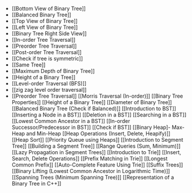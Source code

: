 - [[Bottom View of Binary Tree]]
- [[Balanced Binary Tree]]
- [[Top View of Binary Tree]]
- [[Left View of Binary Tree]]
- [[Binary Tree Right Side View]]
- [[In-order Tree Traversal]]
- [[Preorder Tree Traversal]]
- [[Post-order Tree Traversal]]
- [[Check if tree is symmetric]]
- [[Same Tree]]
- [[Maximum Depth of Binary Tree]]
- [[Height of a Binary Tree]]
- [[Level-order Traversal (BFS)]]
- [[zig zag level order traversal]]
- [[Preorder Tree Traversal]]
[[Morris Traversal (In-order)]]
[[Binary Tree Properties]]
[[Height of a Binary Tree]]
[[Diameter of Binary Tree]]
[[Balanced Binary Tree (Check if Balanced)]]
[[Introduction to BST]]
[[Inserting a Node in a BST]]
[[Deletion in a BST]]
[[Searching in a BST]]
[[Lowest Common Ancestor in a BST]]
[[In-order Successor/Predecessor in BST]]
[[Check if BST]]
[[Binary Heap]- Max-Heap and Min-Heap
[[Heap Operations (Insert, Delete, Heapify)]]
[[Heap Sort]]
[[Priority Queue using Heaps]]
[[Introduction to Segment Tree]]
[[Building a Segment Tree]]
[[Range Queries (Sum, Minimum)]]
[[Lazy Propagation in Segment Trees]]
[[Introduction to Trie]]
[[Insert, Search, Delete Operations]]
[[Prefix Matching in Trie]]
[[Longest Common Prefix]]
[[Auto-Complete Feature Using Trie]]
[[Suffix Trees]]
[[Binary Lifting (Lowest Common Ancestor in Logarithmic Time)]]
[[Spanning Trees (Minimum Spanning Tree)]]
[[Representation of a Binary Tree in C++]]
